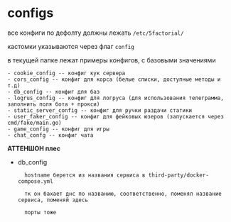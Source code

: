 # configs

все конфиги по дефолту должны лежать `/etc/5factorial/`

кастомки указываются через флаг `config`

в текущей папке лежат примеры конфигов, с базовыми значениями

    - cookie_config -- конфиг кук сервера
    - cors_config -- конфиг для корса (белые списки, доступные методы и т.д)
    - db_config -- конфиг для баз
    - logrus_config -- конфиг для логруса (для использования телеграмма, заполнить поля бота + прокси)
    - static_server_config -- конфиг для ручки раздачи статики
    - user_faker_config -- конфиг для фейковых юзеров (запускается через cmd/fake/main.go)
    - game_config -- конфиг для игры
    - chat_confg -- конфиг чата

**АТТЕНШОН плес**

- db_config 

        hostname берется из названия сервиса в third-party/docker-compose.yml

        тк он бахает днс по названию, соответственно, поменял название сервиса, поменяй здесь
    
        порты тоже